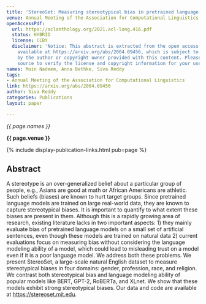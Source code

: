 ```yaml
---
title: 'StereoSet: Measuring stereotypical bias in pretrained language models'
venue: Annual Meeting of the Association for Computational Linguistics
openAccessPdf:
  url: https://aclanthology.org/2021.acl-long.416.pdf
  status: HYBRID
  license: CCBY
  disclaimer: 'Notice: This abstract is extracted from the open access paper or abstract
    available at https://arxiv.org/abs/2004.09456, which is subject to the license
    by the author or copyright owner provided with this content. Please go to the
    source to verify the license and copyright information for your use.'
names: Moin Nadeem, Anna Bethke, Siva Reddy
tags:
- Annual Meeting of the Association for Computational Linguistics
link: https://arxiv.org/abs/2004.09456
author: Siva Reddy
categories: Publications
layout: paper

---
```


*{{ page.names }}*

**{{ page.venue }}**

{% include display-publication-links.html pub=page %}

## Abstract

A stereotype is an over-generalized belief about a particular group of people, e.g., Asians are good at math or African Americans are athletic. Such beliefs (biases) are known to hurt target groups. Since pretrained language models are trained on large real-world data, they are known to capture stereotypical biases. It is important to quantify to what extent these biases are present in them. Although this is a rapidly growing area of research, existing literature lacks in two important aspects: 1) they mainly evaluate bias of pretrained language models on a small set of artificial sentences, even though these models are trained on natural data 2) current evaluations focus on measuring bias without considering the language modeling ability of a model, which could lead to misleading trust on a model even if it is a poor language model. We address both these problems. We present StereoSet, a large-scale natural English dataset to measure stereotypical biases in four domains: gender, profession, race, and religion. We contrast both stereotypical bias and language modeling ability of popular models like BERT, GPT-2, RoBERTa, and XLnet. We show that these models exhibit strong stereotypical biases. Our data and code are available at https://stereoset.mit.edu.